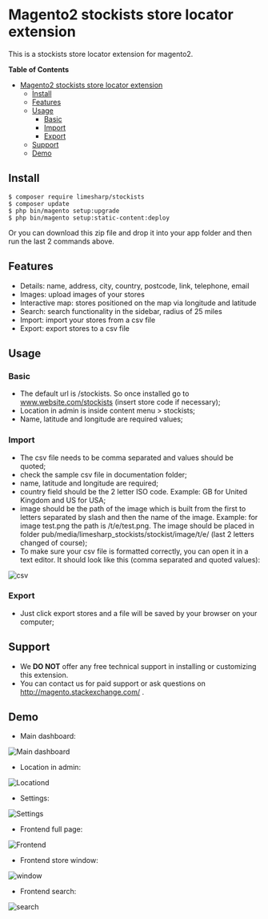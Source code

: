 # Magento2 stockists store locator extension

This is a stockists store locator extension for magento2.

**Table of Contents** 
- [Magento2 stockists store locator extension](#)
	- [Install](#install)
	- [Features](#features)
	- [Usage](#usage)
		- [Basic](#basic)
		- [Import](#import)
		- [Export](#export)
	- [Support](#support)
	- [Demo](#demo)

## Install

```
$ composer require limesharp/stockists
$ composer update
$ php bin/magento setup:upgrade 
$ php bin/magento setup:static-content:deploy
```

Or you can download this zip file and drop it into your app folder and then run the last 2 commands above.

## Features

* Details: name, address, city, country, postcode, link, telephone, email
* Images: upload images of your stores
* Interactive map: stores positioned on the map via longitude and latitude
* Search: search functionality in the sidebar, radius of 25 miles
* Import: import your stores from a csv file
* Export: export stores to a csv file

## Usage

### Basic

* The default url is /stockists. So once installed go to www.website.com/stockists (insert store code if necessary);
* Location in admin is inside content menu > stockists;
* Name, latitude and longitude are required values;

### Import

* The csv file needs to be comma separated and values should be quoted;
* check the sample csv file in documentation folder;
* name, latitude and longitude are required;
* country field should be the 2 letter ISO code. Example: GB for United Kingdom and US for USA;
* image should be the path of the image which is built from the first to letters separated by slash and then the name of the image. Example: for image test.png the path is /t/e/test.png. The image should be placed in folder pub/media/limesharp_stockists/stockist/image/t/e/ (last 2 letters changed of course);
* To make sure your csv file is formatted correctly, you can open it in a text editor. It should look like this (comma separated and quoted values):

![csv](documentation/images/csv.jpg?raw=true "CSV")

### Export

* Just click export stores and a file will be saved by your browser on your computer;

## Support
* We **DO NOT** offer any free technical support in installing or customizing this extension.
* You can contact us for paid support or ask questions on http://magento.stackexchange.com/ .

## Demo

* Main dashboard:

![Main dashboard](documentation/images/main.jpg?raw=true "Main dashboard")
* Location in admin:

![Locationd](documentation/images/location.jpg?raw=true "Location")
* Settings:

![Settings](documentation/images/settings.jpg?raw=true "Settings")

* Frontend full page:

![Frontend](documentation/images/front.jpg?raw=true "Frontend")

* Frontend store window:

![window](documentation/images/window.jpg?raw=true "Window")

* Frontend search:

![search](documentation/images/search.jpg?raw=true "search")


